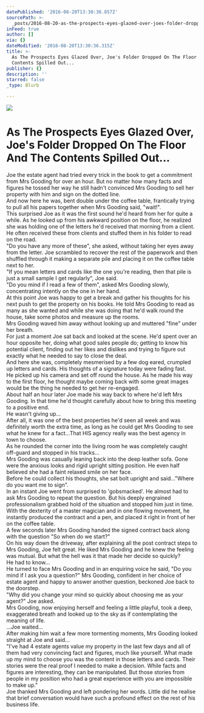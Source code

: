 ```yaml
---
datePublished: '2016-08-20T13:30:36.857Z'
sourcePath: >-
  _posts/2016-08-20-as-the-prospects-eyes-glazed-over-joes-folder-dropped-on-t.md
inFeed: true
author: []
via: {}
dateModified: '2016-08-20T13:30:36.315Z'
title: >-
  As The Prospects Eyes Glazed Over, Joe's Folder Dropped On The Floor And The
  Contents Spilled Out...
publisher: {}
description: ''
starred: false
_type: Blurb

---
```

![](https://the-grid-user-content.s3-us-west-2.amazonaws.com/bf06f92e-a497-4be1-92ba-3700b2c605b8.jpg)

# As The Prospects Eyes Glazed Over, Joe's Folder Dropped On The Floor And The Contents Spilled Out...

Joe the estate agent had tried every trick in the book to get a commitment from Mrs Gooding for over an hour. But no matter how many facts and figures he tossed her way he still hadn't convinced Mrs Gooding to sell her property with him and sign on the dotted line.  
And now here he was, bent double under the coffee table, frantically trying to pull all his papers together when Mrs Gooding said, "wait!".  
This surprised Joe as it was the first sound he'd heard from her for quite a while. As he looked up from his awkward position on the floor, he realized she was holding one of the letters he'd received that morning from a client. He often received these from clients and stuffed them in his folder to read on the road.  
"Do you have any more of these", she asked, without taking her eyes away from the letter. Joe scrambled to recover the rest of the paperwork and then shuffled through it making a separate pile and placing it on the coffee table next to her.  
"If you mean letters and cards like the one you're reading, then that pile is just a small sample I get regularly", Joe said.  
"Do you mind if I read a few of them", asked Mrs Gooding slowly, concentrating intently on the one in her hand.  
At this point Joe was happy to get a break and gather his thoughts for his next push to get the property on his books. He told Mrs Gooding to read as many as she wanted and while she was doing that he'd walk round the house, take some photos and measure up the rooms.  
Mrs Gooding waved him away without looking up and muttered "fine" under her breath.   
For just a moment Joe sat back and looked at the scene. He'd spent over an hour opposite her, doing what good sales people do; getting to know his potential client, finding out her likes and dislikes and trying to figure out exactly what he needed to say to close the deal.   
And here she was, completely mesmerised by a few dog eared, crumpled up letters and cards. His thoughts of a signature today were fading fast.  
He picked up his camera and set off round the house. As he made his way to the first floor, he thought maybe coming back with some great images would be the thing he needed to get her re-engaged.  
About half an hour later Joe made his way back to where he'd left Mrs Gooding. In that time he'd thought carefully about how to bring this meeting to a positive end.  
He wasn't giving up...  
After all, it was one of the best properties he'd seen all week and was definitely worth the extra time, as long as he could get Mrs Gooding to see what he knew for a fact...That HIS agency really was the best agency in town to choose.  
As he rounded the corner into the living room he was completely caught off-guard and stopped in his tracks...  
Mrs Gooding was casually leaning back into the deep leather sofa. Gone were the anxious looks and rigid upright sitting position. He even half believed she had a faint relaxed smile on her face.  
Before he could collect his thoughts, she sat bolt upright and said..."Where do you want me to sign".  
In an instant Joe went from surprised to 'gobsmacked'. He almost had to ask Mrs Gooding to repeat the question. But his deeply engrained professionalism grabbed hold of the situation and stopped him just in time.  
With the dexterity of a master magician and in one flowing movement, he instantly produced the contract and a pen, and placed it right in front of her on the coffee table.  
A few seconds later Mrs Gooding handed the signed contract back along with the question "So when do we start?"  
On his way down the driveway, after explaining all the post contract steps to Mrs Gooding, Joe felt great. He liked Mrs Gooding and he knew the feeling was mutual. But what the hell was it that made her decide so quickly?  
He had to know...  
He turned to face Mrs Gooding and in an enquiring voice he said, "Do you mind if I ask you a question?" Mrs Gooding, confident in her choice of estate agent and happy to answer another question, beckoned Joe back to the doorstep.  
"Why did you change your mind so quickly about choosing me as your agent?" Joe asked.  
Mrs Gooding, now enjoying herself and feeling a little playful, took a deep, exaggerated breath and looked up to the sky as if contemplating the meaning of life.  
...Joe waited...  
After making him wait a few more tormenting moments, Mrs Gooding looked straight at Joe and said...  
"I've had 4 estate agents value my property in the last few days and all of them had very convincing fact and figures, much like yourself. What made up my mind to choose you was the content in those letters and cards. Their stories were the real proof I needed to make a decision. While facts and figures are interesting, they can be manipulated. But those stories from people in my position who had a great experience with you are impossible to make up."  
Joe thanked Mrs Gooding and left pondering her words. Little did he realise that brief conversation would have such a profound effect on the rest of his business life.